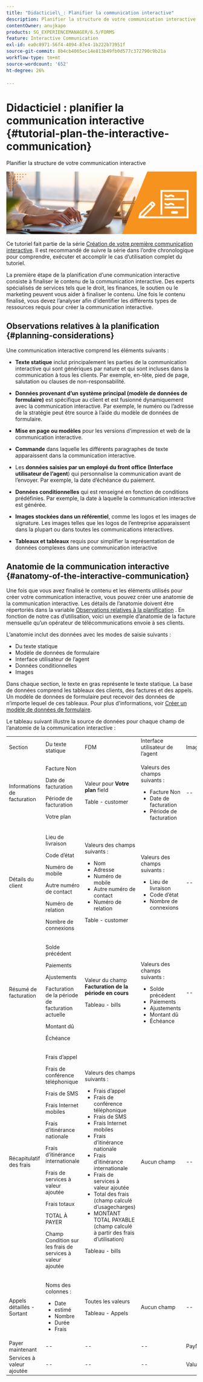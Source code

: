 ```yaml
---
title: "Didacticiel\_: Planifier la communication interactive"
description: Planifier la structure de votre communication interactive
contentOwner: anujkapo
products: SG_EXPERIENCEMANAGER/6.5/FORMS
feature: Interactive Communication
exl-id: ea0c8971-56f4-4094-87e4-1b222b73951f
source-git-commit: 8b4cb4065ec14e813b49fb0d577c372790c9b21a
workflow-type: tm+mt
source-wordcount: '652'
ht-degree: 26%

---
```


# Didacticiel : planifier la communication interactive {#tutorial-plan-the-interactive-communication}

Planifier la structure de votre communication interactive

![02-create-adaptive-form-main-image](assets/02-create-adaptive-form-main-image.png)

Ce tutoriel fait partie de la série [Création de votre première communication interactive](/help/forms/using/create-your-first-interactive-communication.md). Il est recommandé de suivre la série dans l’ordre chronologique pour comprendre, exécuter et accomplir le cas d’utilisation complet du tutoriel.

La première étape de la planification d’une communication interactive consiste à finaliser le contenu de la communication interactive. Des experts spécialisés de services tels que le droit, les finances, le soutien ou le marketing peuvent vous aider à finaliser le contenu. Une fois le contenu finalisé, vous devez l’analyser afin d’identifier les différents types de ressources requis pour créer la communication interactive.

## Observations relatives à la planification {#planning-considerations}

Une communication interactive comprend les éléments suivants :

* **Texte statique** inclut principalement les parties de la communication interactive qui sont génériques par nature et qui sont incluses dans la communication à tous les clients. Par exemple, en-tête, pied de page, salutation ou clauses de non-responsabilité.
* **Données provenant d’un système principal (modèle de données de formulaire)** est spécifique au client et est fusionné dynamiquement avec la communication interactive. Par exemple, le numéro ou l’adresse de la stratégie peut être source à l’aide du modèle de données de formulaire.
* **Mise en page ou modèles** pour les versions d’impression et web de la communication interactive.
* **Commande** dans laquelle les différents paragraphes de texte apparaissent dans la communication interactive.
* Les **données saisies par un employé du front office (Interface utilisateur de l’agent**) qui personnalise la communication avant de l’envoyer. Par exemple, la date d’échéance du paiement.

* **Données conditionnelles** qui est renseigné en fonction de conditions prédéfinies. Par exemple, la date à laquelle la communication interactive est générée.
* **Images stockées dans un référentiel**, comme les logos et les images de signature. Les images telles que les logos de l’entreprise apparaissent dans la plupart ou dans toutes les communications interactives.
* **Tableaux et tableaux** requis pour simplifier la représentation de données complexes dans une communication interactive

## Anatomie de la communication interactive {#anatomy-of-the-interactive-communication}

Une fois que vous avez finalisé le contenu et les éléments utilisés pour créer votre communication interactive, vous pouvez créer une anatomie de la communication interactive. Les détails de l’anatomie doivent être répertoriés dans la variable [Observations relatives à la planification](/help/forms/using/planning-interactive-communications.md#planning-considerations) . En fonction de notre cas d’utilisation, voici un exemple d’anatomie de la facture mensuelle qu’un opérateur de télécommunications envoie à ses clients.

L’anatomie inclut des données avec les modes de saisie suivants :

* Du texte statique
* Modèle de données de formulaire
* Interface utilisateur de l’agent
* Données conditionnelles
* Images

Dans chaque section, le texte en gras représente le texte statique. La base de données comprend les tableaux des clients, des factures et des appels. Un modèle de données de formulaire peut recevoir des données de n’importe lequel de ces tableaux. Pour plus d’informations, voir [Créer un modèle de données de formulaire](/help/forms/using/create-form-data-model0.md).

Le tableau suivant illustre la source de données pour chaque champ de l’anatomie de la communication interactive :

<table>
 <tbody>
  <tr>
   <td>Section</td>
   <td>Du texte statique</td>
   <td>FDM </td>
   <td>Interface utilisateur de l’agent</td>
   <td>Images</td>
  </tr>
  <tr>
   <td>Informations de facturation</td>
   <td><p>Facture Non</p> <p>Date de facturation</p> <p>Période de facturation</p> <p>Votre plan</p> </td>
   <td><p>Valeur pour <strong>Votre plan </strong>field</p> <p>Table - customer</p> </td>
   <td><p>Valeurs des champs suivants :</p>
    <ul>
     <li>Facture Non</li>
     <li>Date de facturation</li>
     <li>Période de facturation</li>
    </ul> <p> </p> </td>
   <td>--</td>
  </tr>
  <tr>
   <td>Détails du client</td>
   <td><p>Lieu de livraison</p> <p>Code d’état</p> <p>Numéro de mobile</p> <p>Autre numéro de contact</p> <p>Numéro de relation</p> <p>Nombre de connexions</p> </td>
   <td><p>Valeurs des champs suivants :</p>
    <ul>
     <li>Nom</li>
     <li>Adresse</li>
     <li>Numéro de mobile</li>
     <li>Autre numéro de contact</li>
     <li>Numéro de relation</li>
    </ul> <p>Table - customer</p> </td>
   <td><p>Valeurs des champs suivants :</p>
    <ul>
     <li>Lieu de livraison</li>
     <li>Code d’état</li>
     <li>Nombre de connexions</li>
    </ul> </td>
   <td>--</td>
  </tr>
  <tr>
   <td>Résumé de facturation</td>
   <td><p>Solde précédent</p> <p>Paiements</p> <p>Ajustements</p> <p>Facturation de la période de facturation actuelle</p> <p>Montant dû</p> <p>Échéance</p> </td>
   <td><p>Valeur du champ <strong>Facturation de la période en cours</strong></p> <p>Tableau - bills</p> </td>
   <td><p>Valeurs des champs suivants :</p>
    <ul>
     <li>Solde précédent</li>
     <li>Paiements</li>
     <li>Ajustements</li>
     <li>Montant dû</li>
     <li>Échéance</li>
    </ul> </td>
   <td>--</td>
  </tr>
  <tr>
   <td>Récapitulatif des frais</td>
   <td><p>Frais d’appel</p> <p>Frais de conférence téléphonique</p> <p>Frais de SMS </p> <p>Frais Internet mobiles</p> <p>Frais d’itinérance nationale</p> <p>Frais d’itinérance internationale</p> <p>Frais de services à valeur ajoutée</p> <p>Frais totaux</p> <p>TOTAL À PAYER</p> <p>Champ Condition sur les frais de services à valeur ajoutée</p> </td>
   <td><p>Valeurs des champs suivants :</p>
    <ul>
     <li>Frais d’appel</li>
     <li>Frais de conférence téléphonique</li>
     <li>Frais de SMS </li>
     <li>Frais Internet mobiles</li>
     <li>Frais d’itinérance nationale</li>
     <li>Frais d’itinérance internationale</li>
     <li>Frais de services à valeur ajoutée</li>
     <li>Total des frais (champ calculé d’usagecharges)</li>
     <li>MONTANT TOTAL PAYABLE (champ calculé à partir des frais d’utilisation)</li>
    </ul> <p>Tableau - bills</p> </td>
   <td>Aucun champ</td>
   <td>--</td>
  </tr>
  <tr>
   <td>Appels détaillés - Sortant</td>
   <td><p>Noms des colonnes :</p>
    <ul>
     <li>Date </li>
     <li>estimé</li>
     <li>Nombre</li>
     <li>Durée</li>
     <li>Frais</li>
    </ul> </td>
   <td><p>Toutes les valeurs</p> <p>Tableau - Appels</p> </td>
   <td>Aucun champ</td>
   <td>--</td>
  </tr>
  <tr>
   <td>Payer maintenant</td>
   <td>--</td>
   <td>--</td>
   <td>--</td>
   <td>PayNow</td>
  </tr>
  <tr>
   <td>Services à valeur ajoutée</td>
   <td>--</td>
   <td>--</td>
   <td>--</td>
   <td>ValueAddedServices</td>
  </tr>
 </tbody>
</table>
